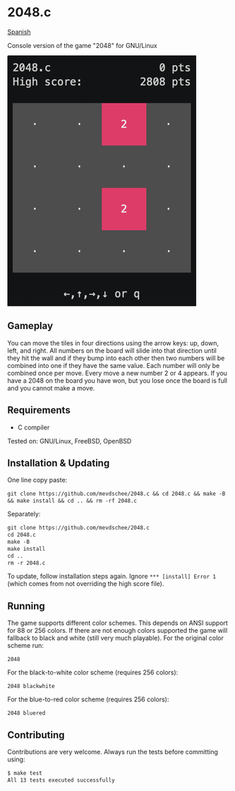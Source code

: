 # 2048.c

[Spanish](README_es.md)

Console version of the game "2048" for GNU/Linux

![screenshot](screenshot.gif)

## Gameplay

You can move the tiles in four directions using the arrow keys: up, down, left, and right. All numbers on the board will slide into that direction until they hit the wall and if they bump into each other then two numbers will be combined into one if they have the same value. Each number will only be combined once per move. Every move a new number 2 or 4 appears. If you have a 2048 on the board you have won, but you lose once the board is full and you cannot make a move.

## Requirements

- C compiler

Tested on: GNU/Linux, FreeBSD, OpenBSD

## Installation & Updating

One line copy paste:

```console
git clone https://github.com/mevdschee/2048.c && cd 2048.c && make -B && make install && cd .. && rm -rf 2048.c
```

Separately:

```console
git clone https://github.com/mevdschee/2048.c
cd 2048.c
make -B
make install
cd ..
rm -r 2048.c
```

To update, follow installation steps again. Ignore `*** [install] Error 1` (which comes from not overriding the high score file).

## Running

The game supports different color schemes. This depends on ANSI support for 88 or 256 colors. If there are not enough colors supported the game will fallback to black and white (still very much playable). For the original color scheme run:

```console
2048
```

For the black-to-white color scheme (requires 256 colors):

```console
2048 blackwhite
```

For the blue-to-red color scheme (requires 256 colors):

```console
2048 bluered
```

## Contributing

Contributions are very welcome. Always run the tests before committing using:

```console
$ make test
All 13 tests executed successfully
```
